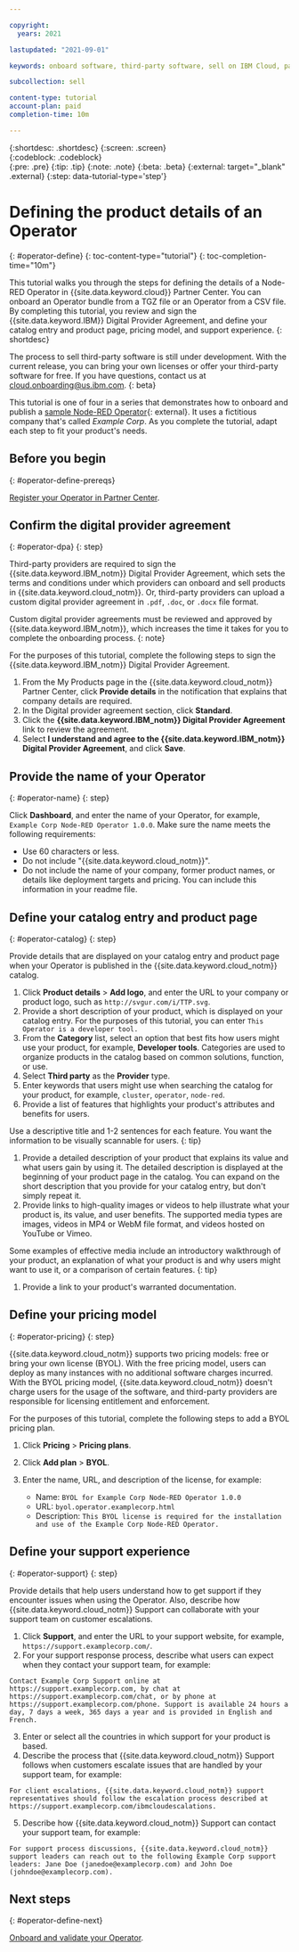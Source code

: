 ```yaml
---

copyright:
  years: 2021

lastupdated: "2021-09-01"

keywords: onboard software, third-party software, sell on IBM Cloud, partner center, operator, Red Hat OpenShift cluster, sample Node-RED Operator, Kubernetes cluster, product details, catalog listing, support, pricing, BYOL, DPA, digital provider agreement

subcollection: sell

content-type: tutorial
account-plan: paid
completion-time: 10m 

---
```


{:shortdesc: .shortdesc}
{:screen: .screen}  
{:codeblock: .codeblock}  
{:pre: .pre}
{:tip: .tip}
{:note: .note}
{:beta: .beta}
{:external: target="_blank" .external}
{:step: data-tutorial-type='step'} 


# Defining the product details of an Operator 
{: #operator-define}
{: toc-content-type="tutorial"} 
{: toc-completion-time="10m"} 

This tutorial walks you through the steps for defining the details of a Node-RED Operator in {{site.data.keyword.cloud}} Partner Center. You can onboard an Operator bundle from a TGZ file or an Operator from a CSV file. By completing this tutorial, you review and sign the {{site.data.keyword.IBM}} Digital Provider Agreement, and define your catalog entry and product page, pricing model, and support experience. 
{: shortdesc}

The process to sell third-party software is still under development. With the current release, you can bring your own licenses or offer your third-party software for free. If you have questions, contact us at cloud.onboarding@us.ibm.com.
{: beta}

This tutorial is one of four in a series that demonstrates how to onboard and publish a [sample Node-RED Operator](https://github.com/IBM-Cloud/operator-bundle-sample/releases){: external}. It uses a fictitious company that's called *Example Corp*. As you complete the tutorial, adapt each step to fit your product's needs.

## Before you begin
{: #operator-define-prereqs}

[Register your Operator in Partner Center](/docs/sell?topic=sell-operator-register).

## Confirm the digital provider agreement
{: #operator-dpa}
{: step}

Third-party providers are required to sign the {{site.data.keyword.IBM_notm}} Digital Provider Agreement, which sets the terms and conditions under which providers can onboard and sell products in {{site.data.keyword.cloud_notm}}. Or, third-party providers can upload a custom digital provider agreement in `.pdf`, `.doc`, or `.docx` file format. 

Custom digital provider agreements must be reviewed and approved by {{site.data.keyword.IBM_notm}}, which increases the time it takes for you to complete the onboarding process. 
{: note}

For the purposes of this tutorial, complete the following steps to sign the {{site.data.keyword.IBM_notm}} Digital Provider Agreement. 

1. From the My Products page in the {{site.data.keyword.cloud_notm}} Partner Center, click **Provide details** in the notification that explains that company details are required.
1. In the Digital provider agreement section, click **Standard**. 
1. Click the **{{site.data.keyword.IBM_notm}} Digital Provider Agreement** link to review the agreement. 
1. Select **I understand and agree to the {{site.data.keyword.IBM_notm}} Digital Provider Agreement**, and click **Save**.

## Provide the name of your Operator
{: #operator-name}
{: step}

Click **Dashboard**, and enter the name of your Operator, for example, `Example Corp Node-RED Operator 1.0.0`. Make sure the name meets the following requirements:
  
* Use 60 characters or less.
* Do not include "{{site.data.keyword.cloud_notm}}".
* Do not include the name of your company, former product names, or details like deployment targets and pricing. You can include this information in your readme file.

## Define your catalog entry and product page
{: #operator-catalog}
{: step}

Provide details that are displayed on your catalog entry and product page when your Operator is published in the {{site.data.keyword.cloud_notm}} catalog.

1. Click **Product details** > **Add logo**, and enter the URL to your company or product logo, such as `http://svgur.com/i/TTP.svg`.
1. Provide a short description of your product, which is displayed on your catalog entry. For the purposes of this tutorial, you can enter `This Operator is a developer tool.`
1. From the **Category** list, select an option that best fits how users might use your product, for example, **Developer tools**. Categories are used to organize products in the catalog based on common solutions, function, or use. 
1. Select **Third party** as the **Provider** type.
1. Enter keywords that users might use when searching the catalog for your product, for example, `cluster`, `operator`, `node-red`. 
1. Provide a list of features that highlights your product's attributes and benefits for users.

  Use a descriptive title and 1-2 sentences for each feature. You want the information to be visually scannable for users.
  {: tip}

1. Provide a detailed description of your product that explains its value and what users gain by using it. The detailed description is displayed at the beginning of your product page in the catalog. You can expand on the short description that you provide for your catalog entry, but don't simply repeat it. 
1. Provide links to high-quality images or videos to help illustrate what your product is, its value, and user benefits. The supported media types are images, videos in MP4 or WebM file format, and videos hosted on YouTube or Vimeo. 

  Some examples of effective media include an introductory walkthrough of your product, an explanation of what your product is and why users might want to use it, or a comparison of certain features.
  {: tip}

1. Provide a link to your product's warranted documentation. 

## Define your pricing model
{: #operator-pricing}
{: step}

{{site.data.keyword.cloud_notm}} supports two pricing models: free or bring your own license (BYOL). With the free pricing model, users can deploy as many instances with no additional software charges incurred. With the BYOL pricing model, {{site.data.keyword.cloud_notm}} doesn't charge users for the usage of the software, and third-party providers are responsible for licensing entitlement and enforcement. 

For the purposes of this tutorial, complete the following steps to add a BYOL pricing plan. 

1. Click **Pricing** > **Pricing plans**.
1. Click **Add plan** > **BYOL**.
1. Enter the name, URL, and description of the license, for example: 

    * Name: `BYOL for Example Corp Node-RED Operator 1.0.0`
    * URL: `byol.operator.examplecorp.html`
    * Description: `This BYOL license is required for the installation and use of the Example Corp Node-RED Operator.`

## Define your support experience
{: #operator-support}
{: step}

Provide details that help users understand how to get support if they encounter issues when using the Operator. Also, describe how {{site.data.keyword.cloud_notm}} Support can collaborate with your support team on customer escalations.

1. Click **Support**, and enter the URL to your support website, for example, `https://support.examplecorp.com/`.
2. For your support response process, describe what users can expect when they contact your support team, for example:

  `Contact Example Corp Support online at https://support.examplecorp.com, by chat at https://support.examplecorp.com/chat, or by phone at https://support.examplecorp.com/phone. Support is available 24 hours a day, 7 days a week, 365 days a year and is provided in English and French.`
  
3. Enter or select all the countries in which support for your product is based.
4. Describe the process that {{site.data.keyword.cloud_notm}} Support follows when customers escalate issues that are handled by your support team, for example: 

  `For client escalations, {{site.data.keyword.cloud_notm}} support representatives should follow the escalation process described at https://support.examplecorp.com/ibmcloudescalations.`
  
5. Describe how {{site.data.keyword.cloud_notm}} Support can contact your support team, for example:

  `For support process discussions, {{site.data.keyword.cloud_notm}} support leaders can reach out to the following Example Corp support leaders: Jane Doe (janedoe@examplecorp.com) and John Doe (johndoe@examplecorp.com).`

## Next steps
{: #operator-define-next}

[Onboard and validate your Operator](/docs/sell?topic=sell-operator-onboard). 
